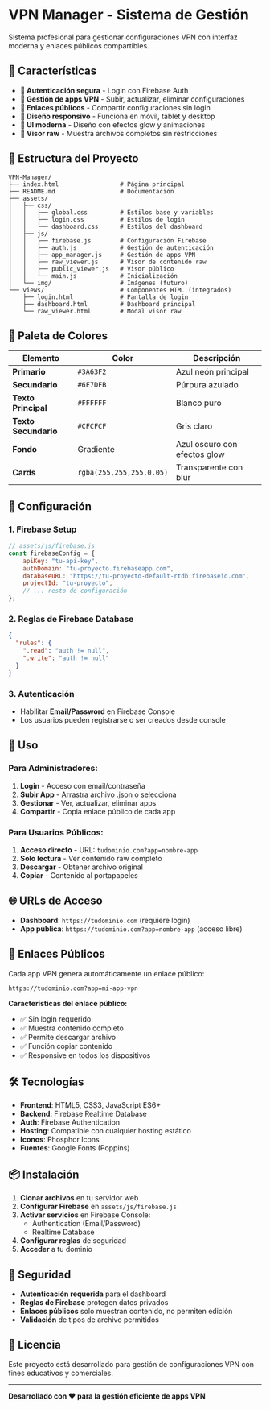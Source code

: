 # VPN Manager - Sistema de Gestión

Sistema profesional para gestionar configuraciones VPN con interfaz moderna y enlaces públicos compartibles.

## 🚀 Características

- **🔐 Autenticación segura** - Login con Firebase Auth
- **📁 Gestión de apps VPN** - Subir, actualizar, eliminar configuraciones
- **🔗 Enlaces públicos** - Compartir configuraciones sin login
- **📱 Diseño responsivo** - Funciona en móvil, tablet y desktop
- **🎨 UI moderna** - Diseño con efectos glow y animaciones
- **📄 Visor raw** - Muestra archivos completos sin restricciones

## 📂 Estructura del Proyecto

```
VPN-Manager/
├── index.html                 # Página principal
├── README.md                  # Documentación
├── assets/
│   ├── css/
│   │   ├── global.css         # Estilos base y variables
│   │   ├── login.css          # Estilos de login
│   │   └── dashboard.css      # Estilos del dashboard
│   ├── js/
│   │   ├── firebase.js        # Configuración Firebase
│   │   ├── auth.js            # Gestión de autenticación
│   │   ├── app_manager.js     # Gestión de apps VPN
│   │   ├── raw_viewer.js      # Visor de contenido raw
│   │   ├── public_viewer.js   # Visor público
│   │   └── main.js            # Inicialización
│   └── img/                   # Imágenes (futuro)
└── views/                     # Componentes HTML (integrados)
    ├── login.html             # Pantalla de login
    ├── dashboard.html         # Dashboard principal
    └── raw_viewer.html        # Modal visor raw
```

## 🎨 Paleta de Colores

| Elemento | Color | Descripción |
|----------|-------|-------------|
| **Primario** | `#3A63F2` | Azul neón principal |
| **Secundario** | `#6F7DFB` | Púrpura azulado |
| **Texto Principal** | `#FFFFFF` | Blanco puro |
| **Texto Secundario** | `#CFCFCF` | Gris claro |
| **Fondo** | Gradiente | Azul oscuro con efectos glow |
| **Cards** | `rgba(255,255,255,0.05)` | Transparente con blur |

## 🔧 Configuración

### 1. Firebase Setup
```javascript
// assets/js/firebase.js
const firebaseConfig = {
    apiKey: "tu-api-key",
    authDomain: "tu-proyecto.firebaseapp.com",
    databaseURL: "https://tu-proyecto-default-rtdb.firebaseio.com",
    projectId: "tu-proyecto",
    // ... resto de configuración
};
```

### 2. Reglas de Firebase Database
```json
{
  "rules": {
    ".read": "auth != null",
    ".write": "auth != null"
  }
}
```

### 3. Autenticación
- Habilitar **Email/Password** en Firebase Console
- Los usuarios pueden registrarse o ser creados desde console

## 📱 Uso

### Para Administradores:
1. **Login** - Acceso con email/contraseña
2. **Subir App** - Arrastra archivo .json o selecciona
3. **Gestionar** - Ver, actualizar, eliminar apps
4. **Compartir** - Copia enlace público de cada app

### Para Usuarios Públicos:
1. **Acceso directo** - URL: `tudominio.com?app=nombre-app`
2. **Solo lectura** - Ver contenido raw completo
3. **Descargar** - Obtener archivo original
4. **Copiar** - Contenido al portapapeles

## 🌐 URLs de Acceso

- **Dashboard**: `https://tudominio.com` (requiere login)
- **App pública**: `https://tudominio.com?app=nombre-app` (acceso libre)

## 🔗 Enlaces Públicos

Cada app VPN genera automáticamente un enlace público:
```
https://tudominio.com?app=mi-app-vpn
```

**Características del enlace público:**
- ✅ Sin login requerido
- ✅ Muestra contenido completo
- ✅ Permite descargar archivo
- ✅ Función copiar contenido
- ✅ Responsive en todos los dispositivos

## 🛠️ Tecnologías

- **Frontend**: HTML5, CSS3, JavaScript ES6+
- **Backend**: Firebase Realtime Database
- **Auth**: Firebase Authentication  
- **Hosting**: Compatible con cualquier hosting estático
- **Iconos**: Phosphor Icons
- **Fuentes**: Google Fonts (Poppins)

## 📦 Instalación

1. **Clonar archivos** en tu servidor web
2. **Configurar Firebase** en `assets/js/firebase.js`
3. **Activar servicios** en Firebase Console:
   - Authentication (Email/Password)
   - Realtime Database
4. **Configurar reglas** de seguridad
5. **Acceder** a tu dominio

## 🔐 Seguridad

- **Autenticación requerida** para el dashboard
- **Reglas de Firebase** protegen datos privados
- **Enlaces públicos** solo muestran contenido, no permiten edición
- **Validación** de tipos de archivo permitidos

## 📝 Licencia

Este proyecto está desarrollado para gestión de configuraciones VPN con fines educativos y comerciales.

---

**Desarrollado con ❤️ para la gestión eficiente de apps VPN**
